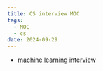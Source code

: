 ```yaml
---
title: CS interview MOC
tags:
  - MOC
  - cs
date: 2024-09-29
---
```

* [machine learning interview](computer_sci/interview/machine_learning_interview.md)